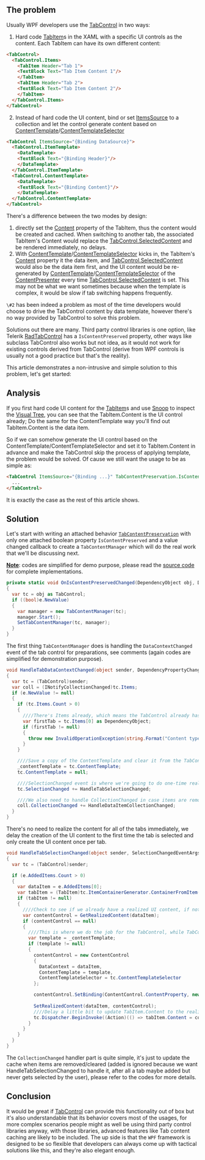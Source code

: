 ## The problem
Usually WPF developers use the [TabControl](https://docs.microsoft.com/en-us/dotnet/api/system.windows.controls.tabcontrol?view=netframework-4.8) in two ways:
1. Hard code [TabItem](https://docs.microsoft.com/en-us/dotnet/api/system.windows.controls.tabitem?view=netframework-4.8)s in the XAML with a specific UI controls as the content. Each TabItem can have its own different content:

```html
<TabControl>
  <TabControl.Items>
    <TabItem Header="Tab 1">
    <TextBlock Text="Tab Item Content 1"/>
    </TabItem>
    <TabItem Header="Tab 2">
    <TextBlock Text="Tab Item Content 2"/>
    </TabItem>
  </TabControl.Items>
</TabControl>
```
2. Instead of hard code the UI content, bind or set [ItemsSource](https://docs.microsoft.com/en-us/dotnet/api/system.windows.controls.itemscontrol.itemssource?view=netframework-4.8) to a collection and let the control generate content based on [ContentTemplate](https://docs.microsoft.com/en-us/dotnet/api/system.windows.controls.tabcontrol.contenttemplate?view=netframework-4.8)/[ContentTemplateSelector](https://docs.microsoft.com/en-us/dotnet/api/system.windows.controls.tabcontrol.contenttemplateselector?view=netframework-4.8)

```html
<TabControl ItemsSource="{Binding DataSource}">
  <TabControl.ItemTemplate>
    <DataTemplate>
    <TextBlock Text="{Binding Header}"/>
    </DataTemplate>
  </TabControl.ItemTemplate>
  <TabControl.ContentTemplate>
    <DataTemplate>
    <TextBlock Text="{Binding Content}"/>
    </DataTemplate>
  </TabControl.ContentTemplate>  
</TabControl>
```

There's a difference between the two modes by design:
1. directly set the [Content](https://docs.microsoft.com/en-us/dotnet/api/system.windows.controls.contentcontrol.content?view=netframework-4.8) property of the TabItem, thus the content would be created and cached. When switching to another tab, the associated TabItem's Content would replace the [TabControl.SelectedContent](https://docs.microsoft.com/en-us/dotnet/api/system.windows.controls.tabcontrol.selectedcontent?view=netframework-4.8) and be rendered immediately, no delays.
2. With [ContentTemplate](https://docs.microsoft.com/en-us/dotnet/api/system.windows.controls.tabcontrol.contenttemplate?view=netframework-4.8)/[ContentTemplateSelector](https://docs.microsoft.com/en-us/dotnet/api/system.windows.controls.tabcontrol.contenttemplateselector?view=netframework-4.8) kicks in, the TabItem's [Content](https://docs.microsoft.com/en-us/dotnet/api/system.windows.controls.contentcontrol.content?view=netframework-4.8) property it the data item, and [TabControl.SelectedContent](https://docs.microsoft.com/en-us/dotnet/api/system.windows.controls.tabcontrol.selectedcontent?view=netframework-4.8) would also be the data item first, and the UI content would be re-generated by [ContentTemplate](https://docs.microsoft.com/en-us/dotnet/api/system.windows.controls.tabcontrol.contenttemplate?view=netframework-4.8)/[ContentTemplateSelector](https://docs.microsoft.com/en-us/dotnet/api/system.windows.controls.tabcontrol.contenttemplateselector?view=netframework-4.8) of the [ContentPresenter](https://docs.microsoft.com/en-us/dotnet/api/system.windows.controls.contentpresenter?view=netframework-4.8) every time [TabControl.SelectedContent](https://docs.microsoft.com/en-us/dotnet/api/system.windows.controls.tabcontrol.selectedcontent?view=netframework-4.8) is set. This may not be what we want sometimes because when the template is complex, it would be slow if tab switching happens frequently.

`\#2` has been indeed a problem as most of the time developers would choose to drive the TabControl content by data template, however there's no way provided by TabControl to solve this problem.

Solutions out there are many. Third party control libraries is one option, like Telerik [RadTabControl](https://docs.telerik.com/devtools/wpf/controls/radtabcontrol/howto/how-to-keep-content) has a `IsContentPreserved` property, other ways like subclass TabControl also works but not idea, as it would not work for existing controls derived from TabControl (derive from WPF controls is usually not a good practice but that's the reality).

This article demonstrates a non-intrusive and simple solution to this problem, let's get started:

## Analysis
If you first hard code UI content for the [TabItem](https://docs.microsoft.com/en-us/dotnet/api/system.windows.controls.tabitem?view=netframework-4.8)s and use [Snoop](https://github.com/snoopwpf/snoopwpf) to inspect the [Visual Tree](https://docs.microsoft.com/en-us/dotnet/framework/wpf/advanced/trees-in-wpf), you can see that the TabItem.Content is the UI control already; Do the same for the ContentTemplate way you'll find out TabItem.Content is the data item.

So if we can somehow generate the UI control based on the ContentTemplate/ContentTemplateSelector and set it to TabItem.Content in advance and make the TabControl skip the process of applying template, the problem would be solved. Of cause we still want the usage to be as simple as:
```html
<TabControl ItemsSource="{Binding ...}" TabContentPreservation.IsContentPreserved="True">
  ...
</TabControl>
```
It is exactly the case as the rest of this article shows.

## Solution
Let's start with writing an attached behavior [`TabContentPreservation`](https://github.com/eagleboost/eagleboost/blob/master/eagleboost.presentation/Controls/TabContentPreservation.cs) with only one attached boolean property `IsContentPreserved` and a value changed callback to create a `TabContentManager` which will do the real work that we'll be discussing next.

**<u>Note</u>**: codes are simplified for demo purpose, please read the [source code](https://github.com/eagleboost/eagleboost/blob/master/eagleboost.presentation/Controls/TabContentPreservation.cs) for complete implementations.

```c#
private static void OnIsContentPreservedChanged(DependencyObject obj, DependencyPropertyChangedEventArgs e)
{
  var tc = obj as TabControl;
  if ((bool)e.NewValue)
  {
    var manager = new TabContentManager(tc);
    manager.Start();
    SetTabContentManager(tc, manager);
  }
}
```

The first thing `TabContentManager` does is handling the `DataContextChanged` event of the tab control for preparations, see comments (again codes are simplified for demonstration purpose).
```c#
void HandleTabDataContextChanged(object sender, DependencyPropertyChangedEventArgs e)
{
  var tc = (TabControl)sender;
  var coll = (INotifyCollectionChanged)tc.Items;
  if (e.NewValue != null)
  {
    if (tc.Items.Count > 0)
    {
      ////There's Items already, which means the TabControl already has UI controls, we stop here
      var firstTab = tc.Items[0] as DependencyObject;
      if (firstTab != null)
      {
        throw new InvalidOperationException(string.Format("Content type of {0} is already preserved", tc.Items[0]));
      }
    }

    ////Save a copy of the ContentTemplate and clear it from the TabControl, so the TabControl would not use it generate the content
    _contentTemplate = tc.ContentTemplate;
    tc.ContentTemplate = null;

    ////SelectionChanged event is where we're going to do one-time realization the UI content for each tab when it becomes selected
    tc.SelectionChanged += HandleTabSelectionChanged;

    ////We also need to handle CollectionChanged in case items are removed/cleared in the TabControl.Items
    coll.CollectionChanged += HandleDataItemCollectionChanged;
  }
}
```

There's no need to realize the content for all of the tabs immediately, we delay the creation of the UI content to the first time the tab is selected and only create the UI content once per tab.

```c#
void HandleTabSelectionChanged(object sender, SelectionChangedEventArgs e)
{
  var tc = (TabControl)sender;

  if (e.AddedItems.Count > 0)
  {
    var dataItem = e.AddedItems[0];
    var tabItem = (TabItem)tc.ItemContainerGenerator.ContainerFromItem(dataItem);
    if (tabItem != null)
    {
      ////Check to see if we already have a realized UI content, if not, create one
      var contentControl = GetRealizedContent(dataItem);
      if (contentControl == null)
      {
        ////This is where we do the job for the TabControl, while TabControl reuse the same content presenter for all of the tabs, we create and cache the ContentControl for each tab
        var template = _contentTemplate;
        if (template != null)
        {
          contentControl = new ContentControl
          {
            DataContext = dataItem,
            ContentTemplate = template,
            ContentTemplateSelector = tc.ContentTemplateSelector
          };

          contentControl.SetBinding(ContentControl.ContentProperty, new Binding());
          
          SetRealizedContent(dataItem, contentControl);
          ////Delay a little bit to update TabItem.Content to the realized UI content
          tc.Dispatcher.BeginInvoke((Action)(() => tabItem.Content = contentControl));
        }
      }
    }
  }
}
```
The `CollectionChanged` handler part is quite simple, it's just to update the cache when items are removed/cleared (added is ignored because we want HandleTabSelectionChanged to handle it, after all a tab maybe added but never gets selected by the user), please refer to the codes for more details.

## Conclusion
It would be great if [TabControl](https://docs.microsoft.com/en-us/dotnet/api/system.windows.controls.tabcontrol?view=netframework-4.8) can provide this functionality out of box but it's also understandable that its behavior covers most of the usages, for more complex scenarios people might as well be using third party control libraries anyway, with those libraries, advanced features like Tab content caching are likely to be included.
The up side is that the `WPF` framework is designed to be so flexible that developers can always come up with tactical solutions like this, and they're also elegant enough.